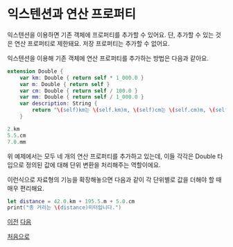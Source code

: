 # 익스텐션과 연산 프로퍼티

익스텐션을 이용하면 기존 객체에 프로퍼티를 추가할 수 있어요. 단, 추가할 수 있는 것은 연산 프로퍼티로 제한돼요. 저장 프로퍼티는 추가할 수 없어요.

익스텐션을 이용해 기존 객체에 연산 프로퍼티를 추가하는 방법은 다음과 같아요.

```swift
extension Double {
    var km: Double { return self * 1_000.0 }
    var m: Double { return self }
    var cm: Double { return self / 100.0 }
    var mm: Double { return self / 1_000.0 }
    var description: String {
        return "\(self)km는 \(self.km)m, \(self)cm는 \(self.cm)m, \(self)mm는 \(self.mm)m입니다."
    }

2.km
5.5.cm
7.0.mm
```

위 예제에서는 모두 네 개의 연산 프로퍼티를 추가하고 있는데, 이들 각각은 Double 타입으로 정의된 값에 대해 단위 변환을 처리해주는 역할이에요.

이런식으로 자료형의 기능을 확장해놓으면 다음과 같이 각 단위별로 값을 더해야 할 때 매우 편리해요.

```swift
let distance = 42.0.km + 195.5.m + 5.0.cm
print("총 거리는 \(distance)미터입니다.")
```

[이전](https://github.com/MojitoBar/iOS-DeepDive/blob/main/%EA%BC%BC%EA%BC%BC%ED%95%9C_%EC%9E%AC%EC%9D%80%EC%94%A8%EC%9D%98_Swift_%EB%AC%B8%EB%B2%95%ED%8E%B8/9.2.md)
[다음](https://github.com/MojitoBar/iOS-DeepDive/blob/main/%EA%BC%BC%EA%BC%BC%ED%95%9C_%EC%9E%AC%EC%9D%80%EC%94%A8%EC%9D%98_Swift_%EB%AC%B8%EB%B2%95%ED%8E%B8/9.2.2.md)

[처음으로](https://github.com/MojitoBar/iOS-DeepDive/blob/main/%EA%BC%BC%EA%BC%BC%ED%95%9C_%EC%9E%AC%EC%9D%80%EC%94%A8%EC%9D%98_Swift_%EB%AC%B8%EB%B2%95%ED%8E%B8/README.md)
